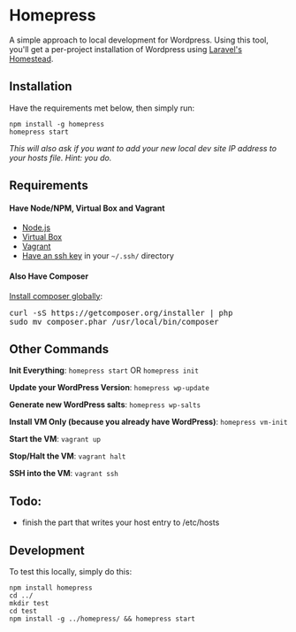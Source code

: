 
<h1>Homepress</h1>

A simple approach to local development for Wordpress. Using this tool, you'll get a per-project installation of Wordpress using [Laravel's Homestead](http://laravel.com/docs/master/homestead).

<h2>Installation</h2>

Have the requirements met below, then simply run: 

    npm install -g homepress
    homepress start

*This will also ask if you want to add your new local dev site IP address to your hosts file. Hint: you do.*


<h2>Requirements</h2>


<h4>Have Node/NPM, Virtual Box and Vagrant</h4>

* [Node.js](https://nodejs.org/en/)
* [Virtual Box](https://www.virtualbox.org/wiki/Downloads)
* [Vagrant](https://www.vagrantup.com/downloads.html)
* [Have an ssh key](https://help.github.com/articles/generating-ssh-keys/) in your `~/.ssh/` directory


<h4>Also Have Composer</h4>

[Install composer globally](https://getcomposer.org/doc/00-intro.md#globally):

<pre>
curl -sS https://getcomposer.org/installer | php
sudo mv composer.phar /usr/local/bin/composer
</pre>


<h2>Other Commands</h2>

**Init Everything**: `homepress start` OR `homepress init`

**Update your WordPress Version**: `homepress wp-update`

**Generate new WordPress salts**: `homepress wp-salts`

**Install VM Only (because you already have WordPress)**: `homepress vm-init`

**Start the VM**: `vagrant up`

**Stop/Halt the VM**: `vagrant halt`

**SSH into the VM**: `vagrant ssh`


<h2>Todo:</h2>

* finish the part that writes your host entry to /etc/hosts

<h2>Development</h2>

To test this locally, simply do this:

    npm install homepress
    cd ../
    mkdir test
    cd test
    npm install -g ../homepress/ && homepress start

